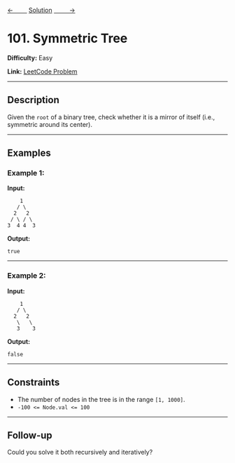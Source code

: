 [<-&nbsp;&nbsp;&nbsp;&nbsp;&nbsp;&nbsp;&nbsp;&nbsp;](../75.%20Sort%20Colors/statement.md)
[Solution](../101.%20Symmetric%20Tree/solution.js)
[&nbsp;&nbsp;&nbsp;&nbsp;&nbsp;&nbsp;&nbsp;&nbsp; ->](../110.%20Balanced%20Binary%20Tree/statement.md)

# 101. Symmetric Tree

**Difficulty:** Easy

**Link:** [LeetCode Problem](https://leetcode.com/problems/symmetric-tree/)

---

## Description

Given the `root` of a binary tree, check whether it is a mirror of itself (i.e., symmetric around its center).

---

## Examples

### Example 1:

**Input:**

```plaintext
    1
   / \
  2   2
 / \ / \
3  4 4  3
```

**Output:**

```plaintext
true
```

---

### Example 2:

**Input:**

```plaintext
    1
   / \
  2   2
   \   \
   3    3
```

**Output:**

```plaintext
false
```

---

## Constraints

- The number of nodes in the tree is in the range `[1, 1000]`.
- `-100 <= Node.val <= 100`

---

## Follow-up

Could you solve it both recursively and iteratively?
